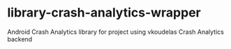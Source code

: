 library-crash-analytics-wrapper
===============================

Android Crash Analytics library for project using vkoudelas Crash Analytics backend
